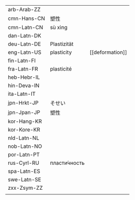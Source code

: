 | | | |
|-|-|-|
| arb-Arab-ZZ |  |  |
| cmn-Hans-CN | 塑性 |  |
| cmn-Latn-CN | sù xìng |  |
| dan-Latn-DK |  |  |
| deu-Latn-DE | Plastizität |  |
| eng-Latn-US | plasticity | [[deformation]] |
| fin-Latn-FI |  |  |
| fra-Latn-FR | plasticité |  |
| heb-Hebr-IL |  |  |
| hin-Deva-IN |  |  |
| ita-Latn-IT |  |  |
| jpn-Hrkt-JP | そせい |  |
| jpn-Jpan-JP | 塑性 |  |
| kor-Hang-KR |  |  |
| kor-Kore-KR |  |  |
| nld-Latn-NL |  |  |
| nob-Latn-NO |  |  |
| por-Latn-PT |  |  |
| rus-Cyrl-RU | пласти́чность |  |
| spa-Latn-ES |  |  |
| swe-Latn-SE |  |  |
| zxx-Zsym-ZZ |  |  |
|  |  |  |